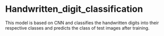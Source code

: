 # Handwritten_digit_classification
This model is based on CNN and classifies the handwritten digits into their respective classes and predicts the class of test images after training.
